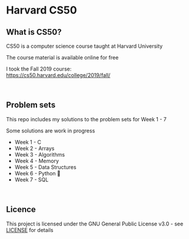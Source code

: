 # Harvard CS50

## What is CS50?

CS50 is a computer science course taught at Harvard University

The course material is available online for free

I took the Fall 2019 course:<br>
https://cs50.harvard.edu/college/2019/fall/

<br>

## Problem sets

This repo includes my solutions to the problem sets for Week 1 - 7

Some solutions are work in progress

- Week 1 - C
- Week 2 - Arrays
- Week 3 - Algorithms
- Week 4 - Memory
- Week 5 - Data Structures
- Week 6 - Python 🐍
- Week 7 - SQL

<br>

## Licence

This project is licensed under the GNU General Public License v3.0 - see [LICENSE](https://github.com/ZaraTam/harvard-cs50/blob/master/LICENSE) for details
